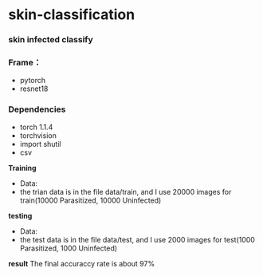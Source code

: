 # skin-classification

### skin infected classify

### Frame：
- pytorch
- resnet18

### Dependencies
- torch 1.1.4
- torchvision
- import shutil
- csv

**Training**
- Data:
 - the trian data is in the file data/train, and I use 20000 images for train(10000 Parasitized, 10000 Uninfected)
 
 **testing**
 - Data:
 - the test data is in the file data/test, and I use 2000 images for test(1000 Parasitized, 1000 Uninfected)
 
 **result**
 The final accuraccy rate is about 97%
